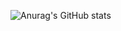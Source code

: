 <!--
**ezoltech/ezoltech** is a ✨ _special_ ✨ repository because its `README.md` (this file) appears on your GitHub profile.

Here are some ideas to get you started:

- 🔭 I’m currently working on some frontend with React
- 🌱 I’m currently learning fullstack web and android development
- 👯 I’m looking to collaborate on any kinds of tech projects
- 💬 Ask me about any tech issues
- 📫 How to reach me: https://t.me/ezoltech
- 😄 Pronouns: he/him
-->
![Anurag's GitHub stats](https://github-readme-stats.vercel.app/api?username=ezoltech&theme=transparent&show_icons=true)
